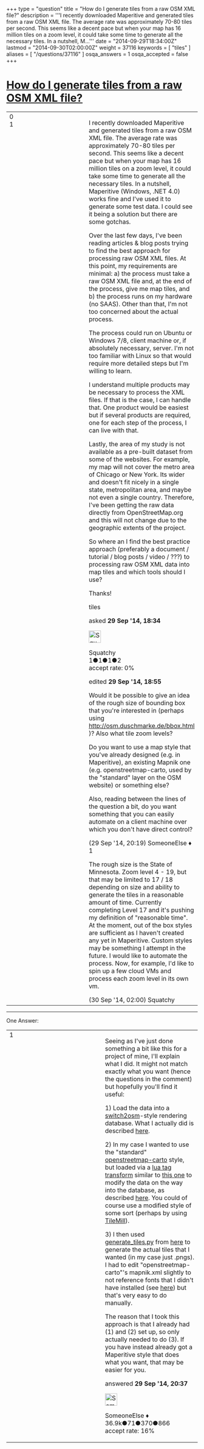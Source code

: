 +++
type = "question"
title = "How do I generate tiles from a raw OSM XML file?"
description = '''I recently downloaded Maperitive and generated tiles from a raw OSM XML file. The average rate was approximately 70-80 tiles per second. This seems like a decent pace but when your map has 16 million tiles on a zoom level, it could take some time to generate all the necessary tiles. In a nutshell, M...'''
date = "2014-09-29T18:34:00Z"
lastmod = "2014-09-30T02:00:00Z"
weight = 37116
keywords = [ "tiles" ]
aliases = [ "/questions/37116" ]
osqa_answers = 1
osqa_accepted = false
+++

<div class="headNormal">

# [How do I generate tiles from a raw OSM XML file?](/questions/37116/how-do-i-generate-tiles-from-a-raw-osm-xml-file)

</div>

<div id="main-body">

<div id="askform">

<table id="question-table" style="width:100%;">
<colgroup>
<col style="width: 50%" />
<col style="width: 50%" />
</colgroup>
<tbody>
<tr>
<td style="width: 30px; vertical-align: top"><div class="vote-buttons">
<span id="post-37116-upvote" class="ajax-command post-vote up" rel="nofollow" title="I like this post (click again to cancel)"> </span>
<div id="post-37116-score" class="post-score" title="current number of votes">
0
</div>
<span id="post-37116-downvote" class="ajax-command post-vote down" rel="nofollow" title="I dont like this post (click again to cancel)"> </span> <span id="favorite-mark" class="ajax-command favorite-mark" rel="nofollow" title="mark/unmark this question as favorite (click again to cancel)"> </span>
<div id="favorite-count" class="favorite-count">
1
</div>
</div></td>
<td><div id="item-right">
<div class="question-body">
<p>I recently downloaded Maperitive and generated tiles from a raw OSM XML file. The average rate was approximately 70-80 tiles per second. This seems like a decent pace but when your map has 16 million tiles on a zoom level, it could take some time to generate all the necessary tiles. In a nutshell, Maperitive (Windows, .NET 4.0) works fine and I've used it to generate some test data. I could see it being a solution but there are some gotchas.</p>
<p>Over the last few days, I've been reading articles &amp; blog posts trying to find the best approach for processing raw OSM XML files. At this point, my requirements are minimal: a) the process must take a raw OSM XML file and, at the end of the process, give me map tiles, and b) the process runs on my hardware (no SAAS). Other than that, I'm not too concerned about the actual process.</p>
<p>The process could run on Ubuntu or Windows 7/8, client machine or, if absolutely necessary, server. I'm not too familiar with Linux so that would require more detailed steps but I'm willing to learn.</p>
<p>I understand multiple products may be necessary to process the XML files. If that is the case, I can handle that. One product would be easiest but if several products are required, one for each step of the process, I can live with that.</p>
<p>Lastly, the area of my study is not available as a pre-built dataset from some of the websites. For example, my map will not cover the metro area of Chicago or New York. Its wider and doesn't fit nicely in a single state, metropolitan area, and maybe not even a single country. Therefore, I've been getting the raw data directly from OpenStreetMap.org and this will not change due to the geographic extents of the project.</p>
<p>So where an I find the best practice approach (preferably a document / tutorial / blog posts / video / ???) to processing raw OSM XML data into map tiles and which tools should I use?</p>
<p>Thanks!</p>
</div>
<div id="question-tags" class="tags-container tags">
<span class="post-tag tag-link-tiles" rel="tag" title="see questions tagged &#39;tiles&#39;">tiles</span>
</div>
<div id="question-controls" class="post-controls">
&#10;</div>
<div class="post-update-info-container">
<div class="post-update-info post-update-info-user">
<p>asked <strong>29 Sep '14, 18:34</strong></p>
<img src="https://secure.gravatar.com/avatar/767934a648524da57388558217ad9c2d?s=32&amp;d=identicon&amp;r=g" class="gravatar" width="32" height="32" alt="Squatchy&#39;s gravatar image" />
<p><span>Squatchy</span><br />
<span class="score" title="1 reputation points">1</span><span title="1 badges"><span class="badge1">●</span><span class="badgecount">1</span></span><span title="1 badges"><span class="silver">●</span><span class="badgecount">1</span></span><span title="2 badges"><span class="bronze">●</span><span class="badgecount">2</span></span><br />
<span class="accept_rate" title="Rate of the user&#39;s accepted answers">accept rate:</span> <span title="Squatchy has no accepted answers">0%</span></p>
</div>
<div class="post-update-info post-update-info-edited">
<p><span> edited <strong>29 Sep '14, 18:55</strong> </span></p>
</div>
</div>
<div id="comments-container-37116" class="comments-container">
<span id="37120"></span>
<div id="comment-37120" class="comment">
<div id="post-37120-score" class="comment-score">
&#10;</div>
<div class="comment-text">
<p>Would it be possible to give an idea of the rough size of bounding box that you're interested in (perhaps using <a href="http://osm.duschmarke.de/bbox.html">http://osm.duschmarke.de/bbox.html</a> )? Also what tile zoom levels?</p>
<p>Do you want to use a map style that you've already designed (e.g. in Maperitive), an existing Mapnik one (e.g. openstreetmap-carto, used by the "standard" layer on the OSM website) or something else?</p>
<p>Also, reading between the lines of the question a bit, do you want something that you can easily automate on a client machine over which you don't have direct control?</p>
</div>
<div id="comment-37120-info" class="comment-info">
<span class="comment-age">(29 Sep '14, 20:19)</span> <span class="comment-user userinfo">SomeoneElse ♦</span>
</div>
</div>
<span id="37130"></span>
<div id="comment-37130" class="comment">
<div id="post-37130-score" class="comment-score">
1
</div>
<div class="comment-text">
<p>The rough size is the State of Minnesota. Zoom level 4 - 19, but that may be limited to 17 / 18 depending on size and ability to generate the tiles in a reasonable amount of time. Currently completing Level 17 and it's pushing my definition of "reasonable time". At the moment, out of the box styles are sufficient as I haven't created any yet in Maperitive. Custom styles may be something I attempt in the future. I would like to automate the process. Now, for example, I'd like to spin up a few cloud VMs and process each zoom level in its own vm.</p>
</div>
<div id="comment-37130-info" class="comment-info">
<span class="comment-age">(30 Sep '14, 02:00)</span> <span class="comment-user userinfo">Squatchy</span>
</div>
</div>
</div>
<div id="comment-tools-37116" class="comment-tools">
&#10;</div>
<div class="clear">
&#10;</div>
<div id="comment-37116-form-container" class="comment-form-container">
&#10;</div>
<div class="clear">
&#10;</div>
</div></td>
</tr>
</tbody>
</table>

------------------------------------------------------------------------

<div class="tabBar">

<span id="sort-top"></span>

<div class="headQuestions">

One Answer:

</div>

</div>

<span id="37121"></span>

<div id="answer-container-37121" class="answer">

<table style="width:100%;">
<colgroup>
<col style="width: 50%" />
<col style="width: 50%" />
</colgroup>
<tbody>
<tr>
<td style="width: 30px; vertical-align: top"><div class="vote-buttons">
<span id="post-37121-upvote" class="ajax-command post-vote up" rel="nofollow" title="I like this post (click again to cancel)"> </span>
<div id="post-37121-score" class="post-score" title="current number of votes">
1
</div>
<span id="post-37121-downvote" class="ajax-command post-vote down" rel="nofollow" title="I dont like this post (click again to cancel)"> </span>
</div></td>
<td><div class="item-right">
<div class="answer-body">
<p>Seeing as I've just done something a bit like this for a project of mine, I'll explain what I did. It might not match exactly what you want (hence the questions in the comment) but hopefully you'll find it useful:</p>
<p>1) Load the data into a <a href="http://switch2osm.org/serving-tiles/">switch2osm</a>-style rendering database. What I actually did is described <a href="http://wiki.openstreetmap.org/wiki/User:SomeoneElse/Ubuntu_1404_tileserver">here</a>.</p>
<p>2) In my case I wanted to use the "standard" <a href="https://github.com/gravitystorm/openstreetmap-carto">openstreetmap-carto</a> style, but loaded via a <a href="https://github.com/openstreetmap/osm2pgsql/blob/master/docs/lua.md">lua tag transform</a> similar to <a href="https://github.com/SomeoneElseOSM/designation-style">this one</a> to modify the data on the way into the database, as described <a href="http://wiki.openstreetmap.org/wiki/User:SomeoneElse/Ubuntu_1404_tileserver_load">here</a>. You could of course use a modified style of some sort (perhaps by using <a href="https://www.mapbox.com/tilemill/docs/crashcourse/introduction/">TileMill</a>).</p>
<p>3) I then used <a href="http://svn.openstreetmap.org/applications/rendering/mapnik/generate_tiles.py">generate_tiles.py</a> from <a href="http://svn.openstreetmap.org/applications/rendering/mapnik/">here</a> to generate the actual tiles that I wanted (in my case just .pngs). I had to edit "openstreetmap-carto"'s mapnik.xml slightly to not reference fonts that I didn't have installed (see <a href="https://github.com/gravitystorm/openstreetmap-carto/issues/999">here</a>) but that's very easy to do manually.</p>
<p>The reason that I took this approach is that I already had (1) and (2) set up, so only actually needed to do (3). If you have instead already got a Maperitive style that does what you want, that may be easier for you.</p>
</div>
<div class="answer-controls post-controls">
&#10;</div>
<div class="post-update-info-container">
<div class="post-update-info post-update-info-user">
<p>answered <strong>29 Sep '14, 20:37</strong></p>
<img src="https://secure.gravatar.com/avatar/0bf1aa22f7f5e045b0eb8beb79fe7907?s=32&amp;d=identicon&amp;r=g" class="gravatar" width="32" height="32" alt="SomeoneElse&#39;s gravatar image" />
<p><span>SomeoneElse ♦</span><br />
<span class="score" title="36866 reputation points"><span>36.9k</span></span><span title="71 badges"><span class="badge1">●</span><span class="badgecount">71</span></span><span title="370 badges"><span class="silver">●</span><span class="badgecount">370</span></span><span title="866 badges"><span class="bronze">●</span><span class="badgecount">866</span></span><br />
<span class="accept_rate" title="Rate of the user&#39;s accepted answers">accept rate:</span> <span title="SomeoneElse has 228 accepted answers">16%</span></p>
</div>
</div>
<div id="comments-container-37121" class="comments-container">
&#10;</div>
<div id="comment-tools-37121" class="comment-tools">
&#10;</div>
<div class="clear">
&#10;</div>
<div id="comment-37121-form-container" class="comment-form-container">
&#10;</div>
<div class="clear">
&#10;</div>
</div></td>
</tr>
</tbody>
</table>

</div>

<div class="paginator-container-left">

</div>

</div>

</div>

